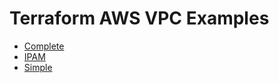 # Terraform AWS VPC Examples

- [Complete](https://github.com/clowdhaus/terraform-aws-vpc-v4/tree/main/examples/complete)
- [IPAM](https://github.com/clowdhaus/terraform-aws-vpc-v4/tree/main/examples/ipam)
- [Simple](https://github.com/clowdhaus/terraform-aws-vpc-v4/tree/main/examples/simple)
